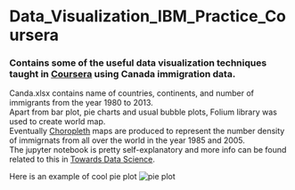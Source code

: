 # Data_Visualization_IBM_Practice_Coursera
### Contains some of the useful data visualization techniques taught in [Coursera](https://www.coursera.org/learn/python-for-data-visualization) using Canada immigration data. 
Canda.xlsx contains name of countries, continents, and number of immigrants from the year 1980 to 2013.<br> 
Apart from bar plot, pie charts and usual bubble plots, Folium library was used to create world map. <br> 
Eventually [Choropleth](https://en.wikipedia.org/wiki/Choropleth_map) maps are produced to represent the number density <br> of immigrnats from all over the world in the year 1985 and 2005. <br>
The jupyter notebook is pretty self-explanatory and more info can be found related to this in [Towards Data Science](https://towardsdatascience.com/interpreting-data-through-visualization-with-python-matplotlib-ef795b411900). <br>

Here is an example of cool pie plot ![pie plot](https://github.com/suvoooo/Data_Visualization_IBM_Practice_Coursera/blob/master/Pie_Imm_to_Canda_Cont_1985_2005.png)
